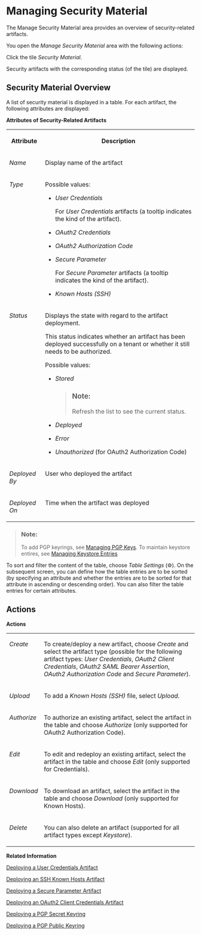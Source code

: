 <!-- loiob8ccb53b9ec44652b885476f02184a0f -->

<link rel="stylesheet" type="text/css" href="../css/sap-icons.css"/>

# Managing Security Material

The Manage Security Material area provides an overview of security-related artifacts.

You open the *Manage Security Material* area with the following actions:

Click the tile *Security Material*.

Security artifacts with the corresponding status \(of the tile\) are displayed.



## Security Material Overview

A list of security material is displayed in a table. For each artifact, the following attributes are displayed:

**Attributes of Security-Related Artifacts**


<table>
<tr>
<th valign="top">

Attribute



</th>
<th valign="top">

Description



</th>
</tr>
<tr>
<td valign="top">

*Name* 



</td>
<td valign="top">

Display name of the artifact



</td>
</tr>
<tr>
<td valign="top">

*Type* 



</td>
<td valign="top">

Possible values:

-   *User Credentials*

    For *User Credentials* artifacts \(a tooltip indicates the kind of the artifact\).

-   *OAuth2 Credentials*
-   *OAuth2 Authorization Code*

-   *Secure Parameter*

    For *Secure Parameter* artifacts \(a tooltip indicates the kind of the artifact\).

-   *Known Hosts \(SSH\)*




</td>
</tr>
<tr>
<td valign="top">

*Status* 



</td>
<td valign="top">

Displays the state with regard to the artifact deployment.

This status indicates whether an artifact has been deployed successfully on a tenant or whether it still needs to be authorized.

Possible values:

-   *Stored* 

    > ### Note:  
    > Refresh the list to see the current status.

-   *Deployed* 

-   *Error*

-   *Unauthorized* \(for OAuth2 Authorization Code\)




</td>
</tr>
<tr>
<td valign="top">

*Deployed By* 



</td>
<td valign="top">

User who deployed the artifact



</td>
</tr>
<tr>
<td valign="top">

*Deployed On* 



</td>
<td valign="top">

Time when the artifact was deployed



</td>
</tr>
</table>

> ### Note:  
> To add PGP keyrings, see [Managing PGP Keys](managing-pgp-keys-cd478a7.md). To maintain keystore entires, see [Managing Keystore Entries](managing-keystore-entries-2dc8942.md)

To sort and filter the content of the table, choose *Table Settings* \(:gear:\). On the subsequent screen, you can define how the table entries are to be sorted \(by specifying an attribute and whether the entries are to be sorted for that attribute in ascending or descending order\). You can also filter the table entries for certain attributes.



## Actions

**Actions**


<table>
<tr>
<td valign="top">

*Create*



</td>
<td valign="top">

To create/deploy a new artifact, choose *Create* and select the artifact type \(possible for the following artifact types: *User Credentials*, *OAuth2 Client Credentials*, *OAuth2 SAML Bearer Assertion*, *OAuth2 Authorization Code* and *Secure Parameter*\).



</td>
</tr>
<tr>
<td valign="top">

*Upload*



</td>
<td valign="top">

To add a *Known Hosts \(SSH\)* file, select *Upload*.



</td>
</tr>
<tr>
<td valign="top">

*Authorize*



</td>
<td valign="top">

To authorize an existing artifact, select the artifact in the table and choose *Authorize* \(only supported for OAuth2 Authorization Code\).



</td>
</tr>
<tr>
<td valign="top">

*Edit*



</td>
<td valign="top">

To edit and redeploy an existing artifact, select the artifact in the table and choose *Edit* \(only supported for Credentials\).



</td>
</tr>
<tr>
<td valign="top">

*Download*



</td>
<td valign="top">

To download an artifact, select the artifact in the table and choose *Download* \(only supported for Known Hosts\).



</td>
</tr>
<tr>
<td valign="top">

*Delete*



</td>
<td valign="top">

You can also delete an artifact \(supported for all artifact types except *Keystore*\).



</td>
</tr>
</table>

**Related Information**  


[Deploying a User Credentials Artifact](deploying-a-user-credentials-artifact-6912d63.md "To set up a connection using basic authentication or username token authentication, you have to specify the required attributes (for example, user name and password).")

[Deploying an SSH Known Hosts Artifact](deploying-an-ssh-known-hosts-artifact-46da324.md "This artifact type specifies the known hosts file used when configuring secure connectivity based on SSH File Transfer Protocol (SFTP).")

[Deploying a Secure Parameter Artifact](deploying-a-secure-parameter-artifact-4641d6c.md "Use the secure parameter artifact to deploy confidential data, for example, for custom adapters.")

[Deploying an OAuth2 Client Credentials Artifact](deploying-an-oauth2-client-credentials-artifact-801b106.md "Many web servers use OAuth 2.0 for authorization purposes. If you want to connect to a system that uses OAuth 2.0 authentication, you need to deploy an OAuth2 Credentials artifact using the following procedure.")

[Deploying a PGP Secret Keyring](deploying-a-pgp-secret-keyring-9d8e1a9.md "This artifact contains the PGP secret keys for the usage of Open Pretty Good Privacy (PGP). The private key enables the tenant to decrypt or sign messages.")

[Deploying a PGP Public Keyring](deploying-a-pgp-public-keyring-7f04458.md "This artifact contains the public key that enables the tenant to encrypt or verify messages using the Pretty Good Privacy (PGP) standard.")

